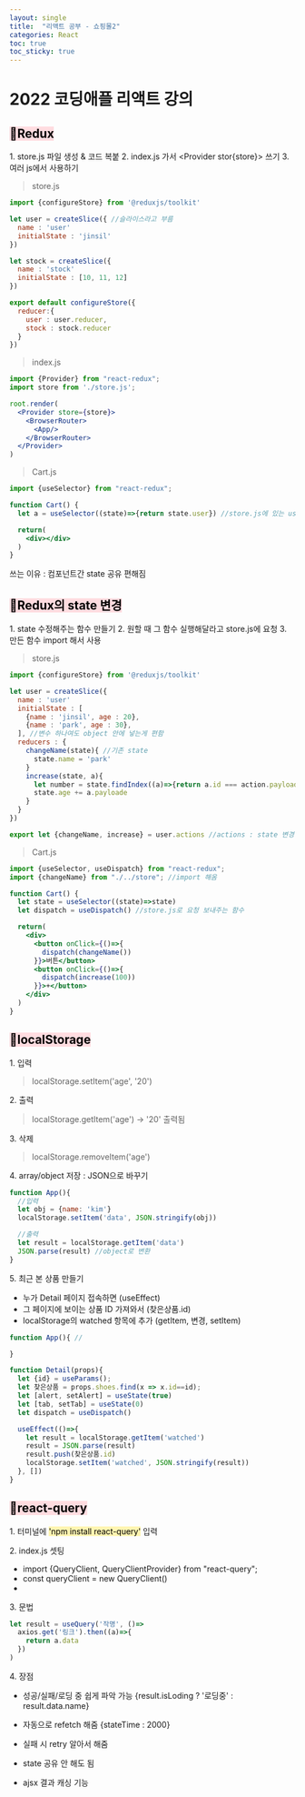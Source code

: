 ```yaml
---
layout: single
title:  "리액트 공부 - 쇼핑몰2"
categories: React
toc: true
toc_sticky: true
---  
```


# 2022 코딩애플 리액트 강의

## <mark style='background-color: #ffdce0'> 📂Redux </mark>
1\. store.js 파일 생성 & 코드 복붙
2\. index.js 가서 <Provider stor{store}> 쓰기
3\. 여러 js에서 사용하기

>store.js

```jsx
import {configureStore} from '@reduxjs/toolkit'

let user = createSlice({ //슬라이스라고 부름
  name : 'user'
  initialState : 'jinsil'
})

let stock = createSlice({ 
  name : 'stock'
  initialState : [10, 11, 12]
})

export default configureStore({
  reducer:{
    user : user.reducer, 
    stock : stock.reducer
  }
})
```

>index.js
```jsx
import {Provider} from "react-redux";
import store from './store.js';

root.render(
  <Provider store={store}>
    <BrowserRouter>
      <App/>
    </BrowserRouter>
  </Provider>
)
```

>Cart.js
```jsx
import {useSelector} from "react-redux";

function Cart() {
  let a = useSelector((state)=>{return state.user}) //store.js에 있는 user 슬라이스 가져옴

  return(
    <div></div>
  )
}
```

쓰는 이유 : 컴포넌트간 state 공유 편해짐

## <mark style='background-color: #ffdce0'> 📂Redux의 state 변경</mark>
1\. state 수정해주는 함수 만들기
2\. 원할 때 그 함수 실행해달라고 store.js에 요청
3\. 만든 함수 import 해서 사용

>store.js

```jsx
import {configureStore} from '@reduxjs/toolkit'

let user = createSlice({ 
  name : 'user'
  initialState : [
    {name : 'jinsil', age : 20},
    {name : 'park', age : 30},
  ], //변수 하나여도 object 안에 넣는게 편함
  reducers : {
    changeName(state){ //기존 state
      state.name = 'park'
    }
    increase(state, a){
      let number = state.findIndex((a)=>{return a.id === action.payload})
      state.age += a.payloade
    }
  }
})

export let {changeName, increase} = user.actions //actions : state 변경 함수들
```

>Cart.js
```jsx
import {useSelector, useDispatch} from "react-redux";
import {changeName} from "./../store"; //import 해옴

function Cart() {
  let state = useSelector((state)=>state)
  let dispatch = useDispatch() //store.js로 요청 보내주는 함수

  return(
    <div>
      <button onClick={()=>{
        dispatch(changeName())
      }}>버튼</button> 
      <button onClick={()=>{
        dispatch(increase(100))
      }}>+</button>
    </div>
  )
}
```

## <mark style='background-color: #ffdce0'> 📂localStorage </mark>
1\. 입력
> localStorage.setItem('age', '20')

2\. 출력
> localStorage.getItem('age') -> '20' 출력됨

3\. 삭제
> localStorage.removeItem('age')

4\. array/object 저장 : JSON으로 바꾸기
```jsx
function App(){
  //입력
  let obj = {name: 'kim'}
  localStorage.setItem('data', JSON.stringify(obj))

  //출력
  let result = localStorage.getItem('data')
  JSON.parse(result) //object로 변환
}
```

5\. 최근 본 상품 만들기
- 누가 Detail 페이지 접속하면 (useEffect)
- 그 페이지에 보이는 상품 ID 가져와서 (찾은상품.id)
- localStorage의 watched 항목에 추가 (getItem, 변경, setItem)
```jsx
function App(){ //

}

function Detail(props){
  let {id} = useParams();
  let 찾은상품 = props.shoes.find(x => x.id==id);
  let [alert, setAlert] = useState(true)
  let [tab, setTab] = useState(0)
  let dispatch = useDispatch()

  useEffect(()=>{
    let result = localStorage.getItem('watched')
    result = JSON.parse(result)
    result.push(찾은상품.id)
    localStorage.setItem('watched', JSON.stringify(result))
  }, [])
}
```

## <mark style='background-color: #ffdce0'> 📂react-query </mark>

1\. 터미널에 <mark style='background-color: #fff5b1'>'npm install react-query'</mark> 입력

2\. index.js 셋팅

- import {QueryClient, QueryClientProvider} from "react-query";
- const queryClient = new QueryClient()
- <QueryClientProvider client={queryClient}><App /></QueryClientProvider>

3\. 문법
```jsx
let result = useQuery('작명', ()=>
  axios.get('링크').then((a)=>{
    return a.data
  })
)
```

4\. 장점
- 성공/실패/로딩 중 쉽게 파악 가능
{result.isLoding ? '로딩중' : result.data.name} 

- 자동으로 refetch 해줌
{stateTime : 2000}

- 실패 시 retry 알아서 해줌

- state 공유 안 해도 됨

- ajsx 결과 캐싱 기능